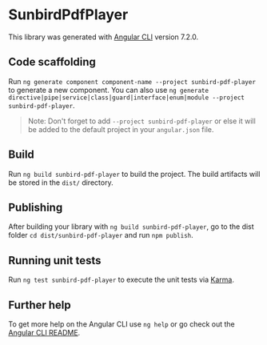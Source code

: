 # SunbirdPdfPlayer

This library was generated with [Angular CLI](https://github.com/angular/angular-cli) version 7.2.0.

## Code scaffolding

Run `ng generate component component-name --project sunbird-pdf-player` to generate a new component. You can also use `ng generate directive|pipe|service|class|guard|interface|enum|module --project sunbird-pdf-player`.
> Note: Don't forget to add `--project sunbird-pdf-player` or else it will be added to the default project in your `angular.json` file. 

## Build

Run `ng build sunbird-pdf-player` to build the project. The build artifacts will be stored in the `dist/` directory.

## Publishing

After building your library with `ng build sunbird-pdf-player`, go to the dist folder `cd dist/sunbird-pdf-player` and run `npm publish`.

## Running unit tests

Run `ng test sunbird-pdf-player` to execute the unit tests via [Karma](https://karma-runner.github.io).

## Further help

To get more help on the Angular CLI use `ng help` or go check out the [Angular CLI README](https://github.com/angular/angular-cli/blob/master/README.md).

